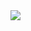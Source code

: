 <aside class="jcb_button">
    <a class="jcb_phone_link" href="tel:+9720584750900">
        <img class="jcb_phone_icon" src="https://upload.wikimedia.org/wikipedia/commons/4/4c/WhatsApp_Logo_green.svg" />
    </a>
</aside>
